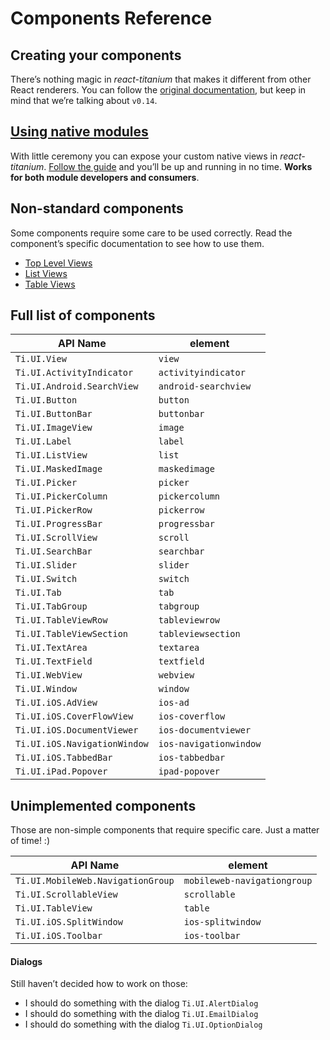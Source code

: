 # Components Reference

## Creating your components

There’s nothing magic in *react-titanium* that makes it different from other React renderers. You can follow the [original documentation][react], but keep in mind that we’re talking about `v0.14`.

[react]: https://facebook.github.io/react

## [Using native modules](Native_modules.md)

With little ceremony you can expose your custom native views in *react-titanium*. [Follow the guide](Native_modules.md) and you’ll be up and running in no time. **Works for both module developers and consumers**.

## Non-standard components

Some components require some care to be used correctly. Read the component’s specific documentation to see how to use them.

* [Top Level Views](/docs/components/Top_Level_Views.md)
* [List Views](/docs/components/List_Views.md)
* [Table Views](/docs/components/Table_Views.md)

## Full list of components

| API Name                     | element                |
|------------------------------|------------------------|
| `Ti.UI.View`                 | `view`                 |
| `Ti.UI.ActivityIndicator`    | `activityindicator`    |
| `Ti.UI.Android.SearchView`   | `android-searchview`   |
| `Ti.UI.Button`               | `button`               |
| `Ti.UI.ButtonBar`            | `buttonbar`            |
| `Ti.UI.ImageView`            | `image`                |
| `Ti.UI.Label`                | `label`                |
| `Ti.UI.ListView`             | `list`                 |
| `Ti.UI.MaskedImage`          | `maskedimage`          |
| `Ti.UI.Picker`               | `picker`               |
| `Ti.UI.PickerColumn`         | `pickercolumn`         |
| `Ti.UI.PickerRow`            | `pickerrow`            |
| `Ti.UI.ProgressBar`          | `progressbar`          |
| `Ti.UI.ScrollView`           | `scroll`               |
| `Ti.UI.SearchBar`            | `searchbar`            |
| `Ti.UI.Slider`               | `slider`               |
| `Ti.UI.Switch`               | `switch`               |
| `Ti.UI.Tab`                  | `tab`                  |
| `Ti.UI.TabGroup`             | `tabgroup`             |
| `Ti.UI.TableViewRow`         | `tableviewrow`         |
| `Ti.UI.TableViewSection`     | `tableviewsection`     |
| `Ti.UI.TextArea`             | `textarea`             |
| `Ti.UI.TextField`            | `textfield`            |
| `Ti.UI.WebView`              | `webview`              |
| `Ti.UI.Window`               | `window`               |
| `Ti.UI.iOS.AdView`           | `ios-ad`               |
| `Ti.UI.iOS.CoverFlowView`    | `ios-coverflow`        |
| `Ti.UI.iOS.DocumentViewer`   | `ios-documentviewer`   |
| `Ti.UI.iOS.NavigationWindow` | `ios-navigationwindow` |
| `Ti.UI.iOS.TabbedBar`        | `ios-tabbedbar`        |
| `Ti.UI.iPad.Popover`         | `ipad-popover`         |

## Unimplemented components

Those are non-simple components that require specific care. Just a matter of time! :)

| API Name                          | element                     |
|-----------------------------------|-----------------------------|
| `Ti.UI.MobileWeb.NavigationGroup` | `mobileweb-navigationgroup` |
| `Ti.UI.ScrollableView`            | `scrollable`                |
| `Ti.UI.TableView`                 | `table`                     |
| `Ti.UI.iOS.SplitWindow`           | `ios-splitwindow`           |
| `Ti.UI.iOS.Toolbar`               | `ios-toolbar`               |

#### Dialogs

Still haven’t decided how to work on those:

- I should do something with the dialog `Ti.UI.AlertDialog`
- I should do something with the dialog `Ti.UI.EmailDialog`
- I should do something with the dialog `Ti.UI.OptionDialog`
